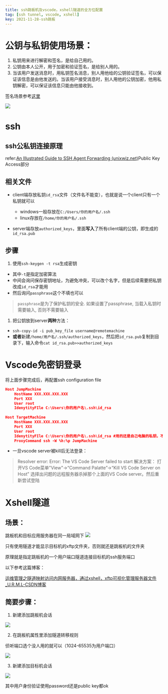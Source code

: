 ```yaml
---
title: ssh跳板机及vscode，xshell隧道的全方位配置
tag: [ssh tunnel, vscode, xshell]
key: 2021-11-28-ssh跳板
---
```




# 公钥与私钥使用场景： 　

1. 私钥用来进行解密和签名，是给自己用的。
2. 公钥由本人公开，用于加密和验证签名，是给别人用的。
3. 当该用户发送消息时，用私钥签名消息，别人用他给的公钥验证签名，可以保证该信息是由他发送的。当该用户接受消息时，别人用他的公钥加密，他用私钥解密，可以保证该信息只能由他接收到。

签名场景参考[这里](https://www.zhihu.com/question/25912483/answer/31653639)

![](https://img2022.cnblogs.com/blog/1717554/202206/1717554-20220604104126014-1773922079.png)


# ssh

## ssh公私钥连接原理

refer:[An Illustrated Guide to SSH Agent Forwarding (unixwiz.net)](http://www.unixwiz.net/techtips/ssh-agent-forwarding.html#chal)Public Key Access部分

## 相关文件

- client端存放私钥`id_rsa`文件（文件名不能变），也就是说一个client只有一个私钥就可以

  - windows一般存放在`C:/Users/你的用户名/.ssh`
  - linux存放在`/home/你的用户名/.ssh`

- server端存放`authorized_keys`，里面**写入**了所有client端的公钥，即生成的`id_rsa.pub` 

## 步骤

1. 使用`ssh-keygen -t rsa`生成密钥

- 其中`-t`是指定加密算法
- 中间会询问保存密钥地址，为避免冲突，可以改个名字，但是后续需要把私钥改成`id_rsa`才能用
- 然后询问`passphrase`这个不填也可以

> `passphrase`是为了保护私钥的安全. 如果设置了passphrase, 当载入私钥时需要输入, 否则不需要输入

1. 把公钥放到server**两种**方法：

- `ssh-copy-id -i pub_key_file username@remotemachine`
- **或者**新建`/home/用户名/.ssh/authorized_keys`，然后把`id_rsa.pub`复制到目录下，输入命令`cat id_rsa.pub>>authorized_keys`

# Vscode免密钥登录

将上面步骤完成后，再配置ssh configuration file

```JSON
Host JumpMachine             
    HostName XXX.XXX.XXX.XXX 
    Port XXX                 
    User root                
    IdenytityFIle C:\Users\你的用户名\.ssh\id_rsa
 
Host TargetMachine           
    HostName XXX.XXX.XXX.XXX 
    Port XXX                 
    User root                
    IdenytityFIle C:\Users\你的用户名\.ssh\id_rsa #用的还是自己电脑的私钥，不是跳板机的
    ProxyCommand ssh -W %h:%p JumpMachine
```
- 一旦vscode server被kill后无法登录：
> Resolver error: Error: The VS Code Server failed to start
> 解决方案：
> 打开VS Code菜单"View"->“Command Palatte”->“Kill VS Code Server on Host”
> 选择出问题的远程服务器杀掉那个上面的VS Code server。然后重新尝试登陆


# Xshell隧道

## 场景：
跳板机和目标应用服务器在同一局域网下
![](https://img2022.cnblogs.com/blog/1717554/202206/1717554-20220604104222230-1385490397.png)


只有使用隧道才能显示目标机的xftp文件夹，否则就还是跳板机的文件夹

原理就是指定跳板机的一个用户端口隧道连接目标机的ssh服务端口

以下参考这篇博客：

[运维管理之隧道映射访问内网服务器，通过xshell，xftp可视化管理服务器文件_U.R.M.L-CSDN博客](https://blog.csdn.net/urmljyc/article/details/106836563)

## 简要步骤：

1. 新建添加跳板机会话

![](https://img2022.cnblogs.com/blog/1717554/202206/1717554-20220604104233468-347307972.png)


2. 在跳板机属性里添加隧道转移规则

侦听端口选个没人用的就可以（1024-65535为用户端口）

![](https://img2022.cnblogs.com/blog/1717554/202206/1717554-20220604104243239-1403799958.png)


3. 新建添加目标机会话

![](https://img2022.cnblogs.com/blog/1717554/202206/1717554-20220604104251697-689779146.png)


其中用户身份验证使用password还是public key都ok